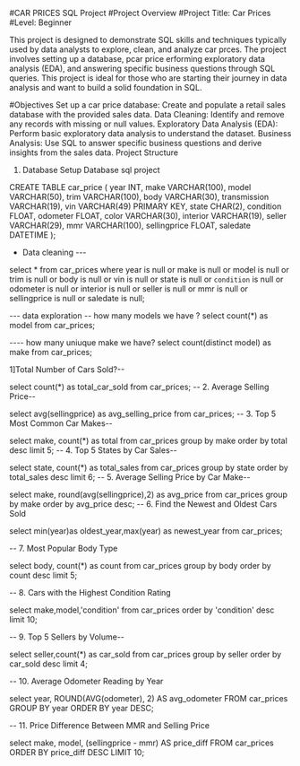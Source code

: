 #CAR PRICES SQL Project
#Project Overview
#Project Title: Car Prices
#Level: Beginner


This project is designed to demonstrate SQL skills and techniques typically used by data analysts to explore, 
clean, and analyze car prces. The project involves setting up a  database, pcar price erforming exploratory data analysis (EDA),
and answering specific business questions through SQL queries. This project is ideal for those who are starting their journey in data analysis
and want to build a solid foundation in SQL.

#Objectives
Set up a car price database: Create and populate a retail sales database with the provided sales data.
Data Cleaning: Identify and remove any records with missing or null values.
Exploratory Data Analysis (EDA): Perform basic exploratory data analysis to understand the dataset.
Business Analysis: Use SQL to answer specific business questions and derive insights from the sales data.
Project Structure

1. Database Setup
Database sql project

CREATE TABLE car_price (
    year INT,
    make VARCHAR(100),
    model VARCHAR(50),
    trim VARCHAR(100),
    body VARCHAR(30),
    transmission VARCHAR(19),
    vin VARCHAR(49) PRIMARY KEY,
    state CHAR(2),
    condition FLOAT,
    odometer FLOAT,
    color VARCHAR(30),
    interior VARCHAR(19),
    seller VARCHAR(29),
    mmr VARCHAR(100),
    sellingprice FLOAT,
    saledate DATETIME
);


- Data cleaning ---

select * from car_prices
where
year is null
or
make is null
or
model is null 
or
trim is null
or
body is null
or
vin is null
or
state is null 
or
`condition` is null
or
odometer is null
or
interior is null
or
seller is null
or
mmr is null
or
sellingprice is null
or
saledate is null;

--- data exploration
-- how many models we have ?
select count(*) as model from car_prices;

---- how many uniuque make we have?
select count(distinct model) as make from car_prices;


1]Total Number of Cars Sold?--

select count(*) as total_car_sold from car_prices;
-- 2. Average Selling Price--

select avg(sellingprice) as avg_selling_price from car_prices;
-- 3. Top 5 Most Common Car Makes--

select make, count(*) as total
from car_prices
group by make
order by total desc
limit 5;
-- 4. Top 5 States by Car Sales--

select state, count(*) as total_sales
from car_prices
group by state
order by total_sales desc
limit 6;
-- 5. Average Selling Price by Car Make--

select make, round(avg(sellingprice),2) as avg_price
from car_prices
group by make
order by avg_price desc;
-- 6. Find the Newest and Oldest Cars Sold

select min(year)as oldest_year,max(year) as newest_year
from car_prices;

-- 7. Most Popular Body Type

select body, count(*) as count
from car_prices
group by body
order by count desc
limit 5; 

-- 8. Cars with the Highest Condition Rating

select make,model,'condition'
from car_prices
order by 'condition' desc
limit 10;

-- 9. Top 5 Sellers by Volume--

select seller,count(*) as car_sold
from car_prices
group by seller
order by car_sold desc
limit 4;

-- 10. Average Odometer Reading by Year

select year, ROUND(AVG(odometer), 2) AS avg_odometer
FROM car_prices
GROUP BY year
ORDER BY year DESC;

-- 11. Price Difference Between MMR and Selling Price

select make, model, (sellingprice - mmr) AS price_diff
FROM car_prices
ORDER BY price_diff DESC
LIMIT 10;






